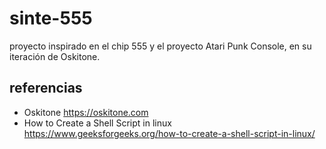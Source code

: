 # sinte-555

proyecto inspirado en el chip 555 y el proyecto Atari Punk Console, en su iteración de Oskitone.

## referencias

- Oskitone <https://oskitone.com>
- How to Create a Shell Script in linux <https://www.geeksforgeeks.org/how-to-create-a-shell-script-in-linux/>
